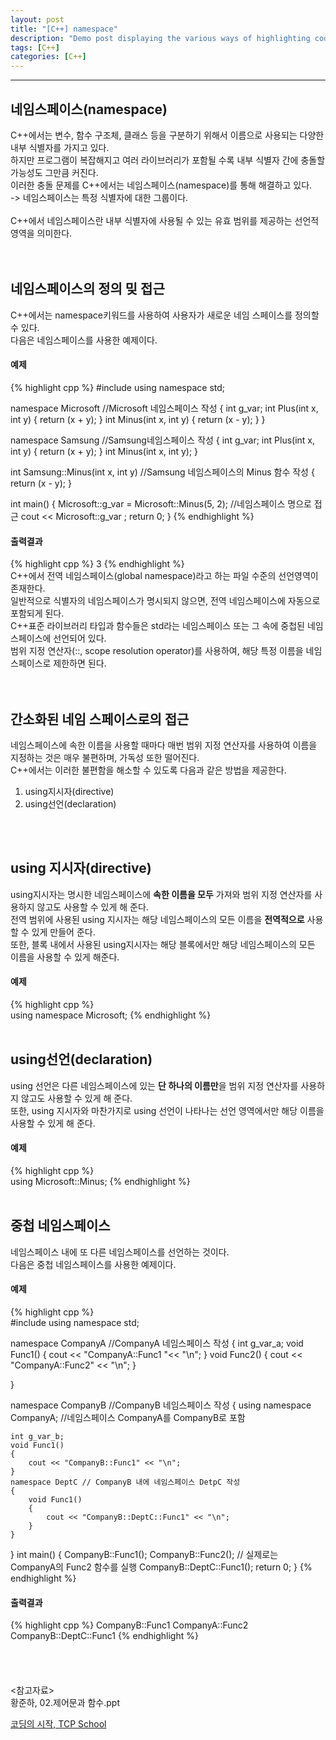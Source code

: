 ```yaml
---
layout: post
title: "[C++] namespace"
description: "Demo post displaying the various ways of highlighting code in Markdown."
tags: [C++]
categories: [C++]
---
```

------------------------------------------------------------------------------------------------------------
## 네임스페이스(namespace)
C++에서는 변수, 함수 구조체, 클래스 등을 구분하기 위해서 이름으로 사용되는 다양한 내부 식별자를 가지고 있다.  
하지만 프로그램이 복잡해지고 여러 라이브러리가 포함될 수록 내부 식별자 간에 충돌할 가능성도 그만큼 커진다.  
이러한 충돌 문제를 C++에서는 네임스페이스(namespace)를 통해 해결하고 있다.  
-> 네임스페이스는 특정 식별자에 대한 그룹이다.  
<br/>
C++에서 네임스페이스란 내부 식별자에 사용될 수 있는 유효 범위를 제공하는 선언적 영역을 의미한다.  
<br/>
<br/>

## 네임스페이스의 정의 밎 접근
C++에서는 namespace키워드를 사용하여 사용자가 새로운 네임 스페이스를 정의할 수 있다.  
다음은 네임스페이스를 사용한 예제이다.
#### 예제  
{% highlight cpp %}
#include <iostream>
using namespace std;

namespace Microsoft  //Microsoft 네임스페이스 작성
{
	int g_var;
	int Plus(int x, int y) 
	{
		return (x + y);
	}
	int Minus(int x, int y)
	{
		return (x - y);
	}
}

namespace Samsung  //Samsung네임스페이스 작성
{
	int g_var;
	int Plus(int x, int y)
	{
		return (x + y);
	}
	int Minus(int x, int y);
}

int Samsung::Minus(int x, int y)  //Samsung 네임스페이스의 Minus 함수 작성
{
	return (x - y);
}

int main()
{
	Microsoft::g_var = Microsoft::Minus(5, 2); //네임스페이스 명으로 접근
	cout << Microsoft::g_var ;
	return 0;
}
{% endhighlight %}
#### 출력결과  
{% highlight cpp %}
3
{% endhighlight %}  
C++에서 전역 네임스페이스(global namespace)라고 하는 파일 수준의 선언영역이 존재한다.  
일반적으로 식별자의 네임스페이스가 명시되지 않으면, 전역 네임스페이스에 자동으로 포함되게 된다.  
C++표준 라이브러리 타입과 함수들은 std라는 네임스페이스 또는 그 속에 중첩된 네임스페이스에 선언되어 있다.  
범위 지정 연산자(::, scope resolution operator)를 사용하여, 해당 특정 이름을 네임스페이스로 제한하면 된다.  
<br/>
<br/>

## 간소화된 네임 스페이스로의 접근
네임스페이스에 속한 이름을 사용할 때마다 매번 범위 지정 연산자를 사용하여 이름을 지정하는 것은 매우 불편하며, 가독성 또한 떨어진다.  
C++에서는 이러한 불편함을 해소할 수 있도록 다음과 같은 방법을 제공한다.  
1. using지시자(directive)
2. using선언(declaration)
<br/>
<br/>

## using 지시자(directive)
using지시자는 명시한 네임스페이스에 **속한 이름을 모두** 가져와 범위 지정 연산자를 사용하지 않고도 사용할 수 있게 해 준다.  
전역 범위에 사용된 using 지시자는 해당 네임스페이스의 모든 이름을 **전역적으로** 사용할 수 있게 만들어 준다.  
또한, 블록 내에서 사용된 using지시자는 해당 블록에서만 해당 네임스페이스의 모든 이름을 사용할 수 있게 해준다.  
#### 예제  
{% highlight cpp %}  
using namespace Microsoft;
{% endhighlight %}
<br/>
<br/>

## using선언(declaration)
using 선언은 다른 네임스페이스에 있는 **단 하나의 이름만**을 범위 지정 연산자를 사용하지 않고도 사용할 수 있게 해 준다.  
또한, using 지시자와 마찬가지로 using 선언이 나타나는 선언 영역에서만 해당 이름을 사용할 수 있게 해 준다.  
#### 예제  
{% highlight cpp %}  
using Microsoft::Minus;
{% endhighlight %}
<br/>
<br/>

## 중첩 네임스페이스
네임스페이스 내에 또 다른 네임스페이스를 선언하는 것이다.  
다음은 중첩 네임스페이스를 사용한 예제이다.  
#### 예제  
{% highlight cpp %}  
#include <iostream>
using namespace std;

namespace CompanyA  //CompanyA 네임스페이스 작성
{
	int g_var_a;
	void Func1()
	{ 
		cout << "CompanyA::Func1 "<< "\n"; 
	}
	void Func2()
	{
		cout << "CompanyA::Func2" << "\n";
	}
	
}

namespace CompanyB  //CompanyB 네임스페이스 작성
{
	using namespace CompanyA; //네임스페이스 CompanyA를 CompanyB로 포함

	int g_var_b;
	void Func1()
	{
		cout << "CompanyB::Func1" << "\n";
	}
	namespace DeptC // CompanyB 내에 네임스페이스 DetpC 작성
	{
		void Func1() 
		{
			cout << "CompanyB::DeptC::Func1" << "\n";
		}
	}
}
int main()
{
	CompanyB::Func1();
	CompanyB::Func2(); // 실제로는 CompanyA의 Func2 함수를 실행
	CompanyB::DeptC::Func1();
	return 0;
}
{% endhighlight %}
#### 출력결과  
{% highlight cpp %}
CompanyB::Func1
CompanyA::Func2
CompanyB::DeptC::Func1
{% endhighlight %}  
<br/>   
<br/>
<br/>
<참고자료><br/>
황준하, 02.제어문과 함수.ppt

[코딩의 시작, TCP School](http://tcpschool.com/cpp/cpp_intro_program)
